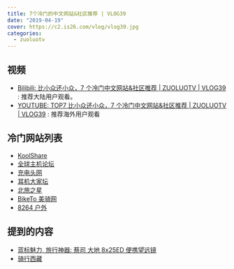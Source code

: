 ```yaml
---
title: 7个冷门的中文网站&社区推荐 | VLOG39
date: "2019-04-19"
cover: https://c2.is26.com/vlog/vlog39.jpg
categories:
  - zuoluotv
---
```


## 视频

- [Bilibili: 比小众还小众，7 个冷门中文网站&社区推荐 | ZUOLUOTV | VLOG39](https://www.bilibili.com/video/av49857869) : 推荐大陆用户观看。
- [YOUTUBE: TOP7 比小众还小众，7 个冷门中文网站&社区推荐 | ZUOLUOTV | VLOG39](https://www.youtube.com/watch?v=T3Lan2pcZdQ) : 推荐海外用户观看

## 冷门网站列表

- [KoolShare](https://koolshare.cn/)
- [全球主机论坛](https://www.hostloc.com/)
- [充电头网](https://www.chongdiantou.com/)
- [耳机大家坛](https://www.erji.net)
- [北旅之星](https://www.bggd.com/bbs/)
- [BikeTo 美骑网](https://biketo.com)
- [8264 户外](https://www.8264.com)

## 提到的内容

- [蓝标魅力, 旅行神器: 蔡司 大地 8x25ED 便携望远镜](https://luolei.org/zeiss-terra-8x25-binocular/)
- [骑行西藏](https://luolei.org/tag/tibet/)
